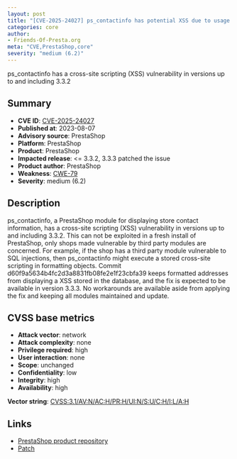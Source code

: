 ```yaml
---
layout: post
title: "[CVE-2025-24027] ps_contactinfo has potential XSS due to usage of the nofilter tag in template"
categories: core
author:
- Friends-Of-Presta.org
meta: "CVE,PrestaShop,core"
severity: "medium (6.2)"
---
```


ps_contactinfo has a cross-site scripting (XSS) vulnerability in versions up to and including 3.3.2

## Summary

* **CVE ID**: [CVE-2025-24027](https://cve.mitre.org/cgi-bin/cvename.cgi?name=CVE-2025-24027)
* **Published at**: 2023-08-07
* **Advisory source**: PrestaShop
* **Platform**: PrestaShop
* **Product**: PrestaShop
* **Impacted release**: <= 3.3.2, 3.3.3 patched the issue
* **Product author**: PrestaShop
* **Weakness**: [CWE-79](https://cwe.mitre.org/data/definitions/79.html)
* **Severity**: medium (6.2)

## Description

ps_contactinfo, a PrestaShop module for displaying store contact information, has a cross-site scripting (XSS) vulnerability in versions up to and including 3.3.2. This can not be exploited in a fresh install of PrestaShop, only shops made vulnerable by third party modules are concerned. For example, if the shop has a third party module vulnerable to SQL injections, then ps_contactinfo might execute a stored cross-site scripting in formatting objects. Commit d60f9a5634b4fc2d3a8831fb08fe2e1f23cbfa39 keeps formatted addresses from displaying a XSS stored in the database, and the fix is expected to be available in version 3.3.3. No workarounds are available aside from applying the fix and keeping all modules maintained and update.

## CVSS base metrics

* **Attack vector**: network
* **Attack complexity**: none
* **Privilege required**: high
* **User interaction**: none
* **Scope**: unchanged
* **Confidentiality**: low
* **Integrity**: high
* **Availability**: high 

**Vector string**: [CVSS:3.1/AV:N/AC:H/PR:H/UI:N/S:U/C:H/I:L/A:H](https://nvd.nist.gov/vuln-metrics/cvss/v3-calculator?vector=AV:N/AC:H/PR:H/UI:N/S:U/C:H/I:L/A:H)



## Links

* [PrestaShop product repository](https://github.com/PrestaShop/ps_contactinfo/security/advisories/GHSA-35pq-7pv2-2rfw)
* [Patch](https://github.com/PrestaShop/ps_contactinfo/commit/d60f9a5634b4fc2d3a8831fb08fe2e1f23cbfa39)


